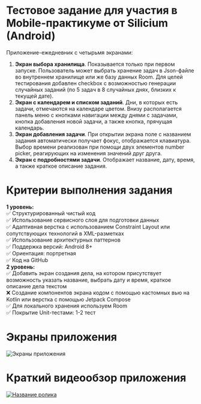 # Тестовое задание для участия в Mobile-практикуме от Silicium (Android)
Приложение-ежедневник с четырьмя экранами:  
1) **Экран выбора хранилища**. Показывается только при первом запуске. Пользователь может выбрать хранение задач в Json-файле во внутреннем хранилище или же базу данных Room. Для целей тестирования добавлен checkbox с возможностью генерации случайных заданий (по 5 задач в 8 случайных днях, близких к текущей дате).
2) **Экран с календарем и списком заданий**. Дни, в которых есть задачи, отмечаются на календаре цветом. Внизу располагается панель меню с кнопками навигации между днями с задачами, кнопка добавления новой задачи, а также кнопка, прячущая календарь.
3) **Экран добавления задачи**. При открытии экрана поле с названием задания автоматически получает фокус, отображается клавиатура. Выбор времени реализован при помощи двух элементов number picker, реагирующих на изменения значений друг друга.
4) **Экран с подробностями задачи**. Отображает название, дату, время, а также краткое описание задания.
# Критерии выполнения задания  
**1 уровень:**  
✅ Структурированный чистый код  
✅ Использование сервисного слоя для подготовки данных  
✅ Адаптивная верстка с использованием Constraint Layout или сопутствующих технологий в XML-разметках  
✅ Использование архитектурных паттернов  
✅ Поддержка версий: Android 8+  
✅ Ориентация: портретная  
✅ Код на GitHub      
**2 уровень:**  
✅ Добавить экран создания дела, на котором присутствует возможность указать название, выбрать дату и время, краткое описание дела текстом  
❌ Создание компонентов экрана кодом с помощью кастомных вью на Kotlin или верстка с помощью Jetpack Compose  
✅ Для локального хранения используем Room  
✅ Покрытие Unit-тестами: 1-2 тест  
# Экраны приложения
![Экраны приложения](https://i.postimg.cc/MHcz3QTy/Diary.png)  
# Краткий видеообзор приложения  
[![Название ролика](https://img.youtube.com/vi/hKzyu0ppAPE/0.jpg)](https://youtube.com/shorts/hKzyu0ppAPE)